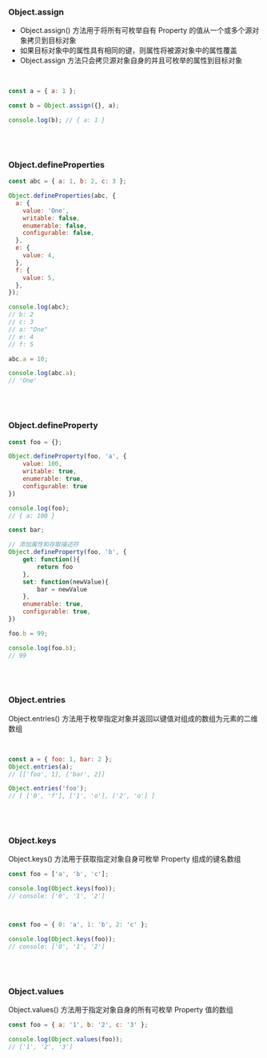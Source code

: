 ### Object.assign

- Object.assign() 方法用于将所有可枚举自有 Property 的值从一个或多个源对象拷贝到目标对象
- 如果目标对象中的属性具有相同的键，则属性将被源对象中的属性覆盖
- Object.assign 方法只会拷贝源对象自身的并且可枚举的属性到目标对象

<br>

```javascript
const a = { a: 1 };

const b = Object.assign({}, a);

console.log(b); // { a: 1 }
```


<br>

<br>

### Object.defineProperties

```javascript
const abc = { a: 1, b: 2, c: 3 };

Object.defineProperties(abc, {
  a: {
    value: 'One',
    writable: false,
    enumerable: false,
    configurable: false,
  },
  e: {
    value: 4,
  },
  f: {
    value: 5,
  },
});

console.log(abc);
// b: 2
// c: 3
// a: "One"
// e: 4
// f: 5

abc.a = 10;

console.log(abc.a);
// 'One'
```


<br>

<br>


### Object.defineProperty


```javascript
const foo = {};

Object.defineProperty(foo, 'a', {
    value: 100,
    writable: true,
    enumerable: true,
    configurable: true
})

console.log(foo);
// { a: 100 }

const bar;

// 添加属性和存取描述符
Object.defineProperty(foo, 'b', {
    get: function(){
        return foo
    },
    set: function(newValue){
        bar = newValue
    },
    enumerable: true,
    configurable: true,
})

foo.b = 99;

console.log(foo.b);
// 99
```



<br>

<br>

### Object.entries

Object.entries() 方法用于枚举指定对象并返回以键值对组成的数组为元素的二维数组

<br>

```javascript
const a = { foo: 1, bar: 2 };
Object.entries(a);
// [['foo', 1], ['bar', 2]]

Object.entries('foo');
// [ ['0', 'f'], ['1', 'o'], ['2', 'o'] ]
```


<br>

<br>

### Object.keys

Object.keys() 方法用于获取指定对象自身可枚举 Property 组成的键名数组

```javascript
const foo = ['a', 'b', 'c'];

console.log(Object.keys(foo));
// console: ['0', '1', '2']



const foo = { 0: 'a', 1: 'b', 2: 'c' };

console.log(Object.keys(foo));
// console: ['0', '1', '2']
```

<br>

<br>

### Object.values

Object.values() 方法用于指定对象自身的所有可枚举 Property 值的数组

```javascript
const foo = { a: '1', b: '2', c: '3' };

console.log(Object.values(foo));
// ['1', '2', '3']
```
